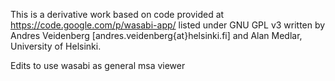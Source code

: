 This is a derivative work based on code provided at https://code.google.com/p/wasabi-app/ listed under GNU GPL v3
written by Andres Veidenberg [andres.veidenberg{at}helsinki.fi] and Alan Medlar, University of Helsinki.


Edits to use wasabi as general msa viewer
